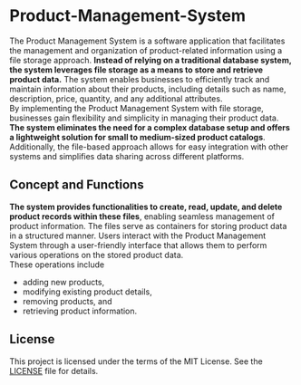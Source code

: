 # Product-Management-System

The Product Management System is a software application that facilitates the management and organization
of product-related information using a file storage approach. **Instead of relying on a traditional database
system, the system leverages file storage as a means to store and retrieve product data.** The system enables
businesses to efficiently track and maintain information about their products, including details such as name,
description, price, quantity, and any additional attributes. <br/>
By implementing the Product Management System with file storage, businesses gain flexibility and simplicity in managing their product data. **The system eliminates the need for a complex database setup and offers a lightweight solution for small to medium-sized product catalogs**. Additionally, the file-based approach allows for easy integration with other systems and simplifies data sharing across different platforms.

##  Concept and Functions

**The system provides functionalities to create, read, update, and delete product records within these files**,
enabling seamless management of product information. The files serve as containers for storing product data
in a structured manner. Users interact with the Product Management System through a user-friendly interface
that allows them to perform various operations on the stored product data.<br/> 
These operations include 
- adding new products, 
- modifying existing product details, 
- removing products, and 
- retrieving product information.

## License

This project is licensed under the terms of the MIT License. See the [LICENSE](LICENSE) file for details.
